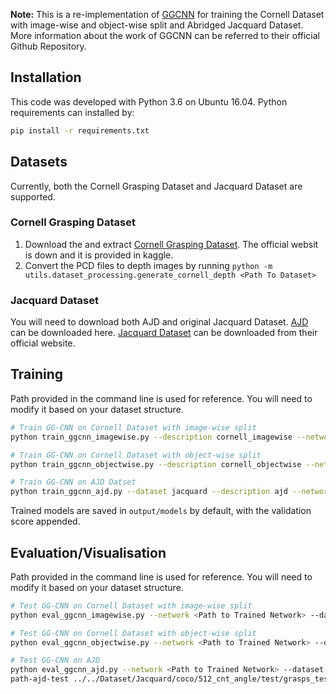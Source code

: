 **Note:** This is a re-implementation of [GGCNN](https://github.com/dougsm/ggcnn) for training the Cornell Dataset with image-wise and object-wise split and
Abridged Jacquard Dataset. More information about the work of GGCNN can be referred to their official Github Repository. 


## Installation

This code was developed with Python 3.6 on Ubuntu 16.04.  Python requirements can installed by:

```bash
pip install -r requirements.txt
```

## Datasets

Currently, both the Cornell Grasping Dataset and Jacquard Dataset are supported.

### Cornell Grasping Dataset

1. Download the and extract [Cornell Grasping Dataset](https://www.kaggle.com/oneoneliu/cornell-grasp). The official websit is down and it is provided in kaggle.
2. Convert the PCD files to depth images by running `python -m utils.dataset_processing.generate_cornell_depth <Path To Dataset>`

### Jacquard Dataset

You will need to download both AJD and original Jacquard Dataset.
[AJD](https://www.dropbox.com/sh/nikrxio9mbkxpub/AADpt-6MKbZFEO8wCmbT1Y3xa?dl=0) can be downloaded here.
[Jacquard Dataset](https://jacquard.liris.cnrs.fr/) can be downloaded from their official website.

## Training
Path provided in the command line is used for reference. You will need to modify it based on your dataset structure.
```bash
# Train GG-CNN on Cornell Dataset with image-wise split
python train_ggcnn_imagewise.py --description cornell_imagewise --network ggcnn --dataset cornell --dataset-path ../../Dataset/Cornell/

# Train GG-CNN on Cornell Dataset with object-wise split
python train_ggcnn_objectwise.py --description cornell_objectwise --network ggcnn --dataset cornell --dataset-path ../../Dataset/Cornell/

# Train GG-CNN on AJD Datset
python train_ggcnn_ajd.py --dataset jacquard --description ajd --network ggcnn --dataset_pth_ajd_train ../../Dataset/Jacquard/coco/512_cnt_angle/train/grasps_train2018 --dataset-path-ajd-test ../../Dataset/Jacquard/coco/512_cnt_angle/test/grasps_test2018/ --dataset-path ../../Dataset/Jacquard/original
```

Trained models are saved in `output/models` by default, with the validation score appended.

## Evaluation/Visualisation
Path provided in the command line is used for reference. You will need to modify it based on your dataset structure.
```bash
# Test GG-CNN on Cornell Dataset with image-wise split
python eval_ggcnn_imagewise.py --network <Path to Trained Network> --dataset cornell --dataset-path ../../Dataset/Cornell/ --iou-eval

# Test GG-CNN on Cornell Dataset with object-wise split
python eval_ggcnn_objectwise.py --network <Path to Trained Network> --dataset cornell --dataset-path ../../Dataset/Cornell/ --iou-eval

# Test GG-CNN on AJD
python eval_ggcnn_ajd.py --network <Path to Trained Network> --dataset jacquard --dataset-path ../../Dataset/Jacquard/original --iou-eval --dataset-
path-ajd-test ../../Dataset/Jacquard/coco/512_cnt_angle/test/grasps_test2018/
```


